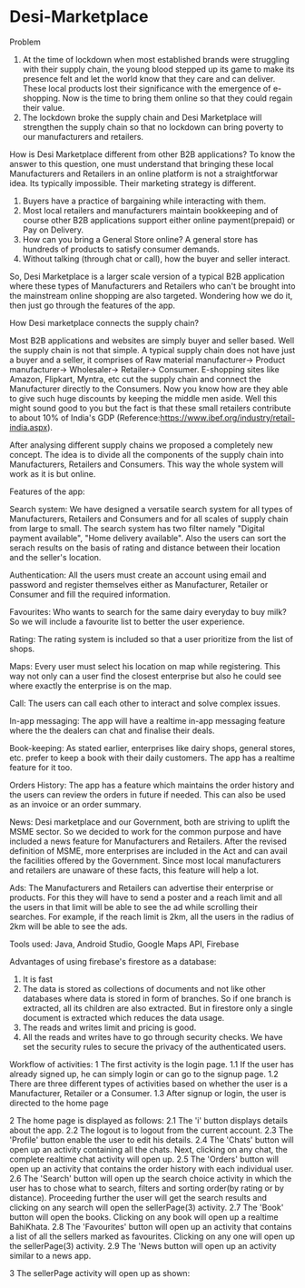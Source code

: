 # Desi-Marketplace
Problem
1. At the time of lockdown when most established brands were struggling with their supply chain, the young blood stepped up its game to make its presence felt and let the world know that they care and can deliver. These local products lost their significance with the emergence of e-shopping. Now is the time to bring them online so that they could regain their value.
2. The lockdown broke the supply chain and Desi Marketplace will strengthen the supply chain so that no lockdown can bring poverty to our manufacturers and retailers.
 
How is Desi Marketplace different from other B2B applications?
To know the answer to this question, one must understand that bringing these local Manufacturers and Retailers in an online platform is not a straightforwar idea. Its typically impossible. Their marketing strategy is different. 
1. Buyers have a practice of bargaining while interacting with them. 
2. Most local retailers and manufacturers maintain bookkeeping and of course other B2B applications support either online payment(prepaid) or Pay on Delivery.
3. How can you bring a General Store online? A general store has hundreds of products to satisfy consumer demands.
4. Without talking (through chat or call), how the buyer and seller interact.

So, Desi Marketplace is a larger scale version of a typical B2B application where these types of Manufacturers and Retailers who can't be brought into the mainstream online shopping are also targeted. Wondering how we do it, then just go through the features of the app.

How Desi marketplace connects the supply chain?

Most B2B applications and websites are simply buyer and seller based. Well the supply chain is not that simple. A typical supply chain does not have just a buyer and a seller, it comprises of Raw material manufacturer-> Product manufacturer-> Wholesaler-> Retailer-> Consumer. E-shopping sites like Amazon, Flipkart, Myntra, etc cut the supply chain and connect the Manufacturer directly to the Consumers. Now you know how are they able to give such huge discounts by keeping the middle men aside. Well this might sound good to you but the fact is that these small retailers contribute to about 10% of India's GDP (Reference:https://www.ibef.org/industry/retail-india.aspx).

After analysing different supply chains we proposed a completely new concept. The idea is to divide all the components of the supply chain into Manufacturers, Retailers and Consumers. This way the whole system will work as it is but online.

Features of the app:

Search system: We have designed a versatile search system for all types of Manufacturers, Retailers and Consumers and for all scales of supply chain from large to small. 
The search system has two filter namely "Digital payment available", "Home delivery available". Also the users can sort the serach results on the basis of rating and distance between their location and the seller's location.

Authentication: All the users must create an account using email and password and register themselves either as Manufacturer, Retailer or Consumer and fill the required information.

Favourites: Who wants to search for the same dairy everyday to buy milk? So we will include a favourite list to better the user experience.

Rating: The rating system is included so that a user prioritize from the list of shops.

Maps: Every user must select his location on map while registering. This way not only can a user find the closest enterprise but also he could see where exactly the enterprise is on the map.

Call: The users can call each other to interact and solve complex issues.

In-app messaging: The app will have a realtime in-app messaging feature where the the dealers can chat and finalise their deals.

Book-keeping: As stated earlier, enterprises like dairy shops, general stores, etc. prefer to keep a book with their daily customers. The app has a realtime feature for it too.

Orders History: The app has a feature which maintains the order history and the users can review the orders in future if needed. This can also be used as an invoice or an order summary.

News: Desi marketplace and our Government, both are striving to uplift the MSME sector. So we decided to work for the common purpose and have included a news feature for Manufacturers and Retailers. After the revised definition of MSME, more enterprises are included in the Act and can avail the facilities offered by the Government. Since most local manufacturers and retailers are unaware of these facts, this feature will help a lot.

Ads: The Manufacturers and Retailers can advertise their enterprise or products. For this they will have to send a poster and a reach limit and all the users in that limit will be able to see the ad while scrolling their searches. For example, if the reach limit is 2km, all the users in the radius of 2km will be able to see the ads.

Tools used: Java, Android Studio, Google Maps API, Firebase

Advantages of using firebase's firestore as a database:
1. It is fast
2. The data is stored as collections of documents and not like other databases where data is stored in form of branches. So if one branch is extracted, all its children are also extracted. But in firestore only a single document is extracted which reduces the data usage.
3. The reads and writes limit and pricing is good.
4. All the reads and writes have to go through security checks. We have set the security rules to secure the privacy of the authenticated users.

Workflow of activities:
1 The first activity is the login page.
  1.1 If the user has already signed up, he can simply login or can go to the signup page.
  1.2 There are three different types of activities based on whether the user is a Manufacturer, Retailer or a Consumer.
  1.3 After signup or login, the user is directed to the home page

2 The home page is displayed as follows:
  2.1 The 'i' button displays details about the app.
  2.2 The logout is to logout from the current account.
  2.3 The 'Profile' button enable the user to edit his details.
  2.4 The 'Chats' button will open up an activity containing all the chats. Next, clicking on any chat, the complete realtime chat activity will open up.
  2.5 The 'Orders' button will open up an activity that contains the order history with each individual user.
  2.6 The 'Search' button will open up the search choice activity in which the user has to chose what to search, filters and sorting order(by rating or by distance). Proceeding       further the user will get the search results and clicking on any search will open the sellerPage(3) activity.
  2.7 The 'Book' button will open the books. Clicking on any book will open up a realtime BahiKhata.
  2.8 The 'Favourites' button will open up an activity that contains a list of all the sellers marked as favourites. Clicking on any one will open up the sellerPage(3) activity.
  2.9 The 'News button will open up an activity similar to a news app.
  
3 The sellerPage activity will open up as shown:
